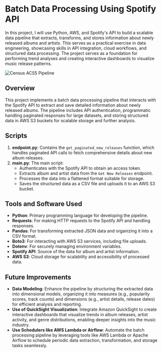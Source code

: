 # Batch Data Processing Using Spotify API
In this project, I will use Python, AWS, and Spotify's API to build a scalable data pipeline that extracts, transforms, and stores information about newly released albums and artists. This serves as a practical exercise in data engineering, showcasing skills in API integration, cloud workflows, and structured data processing. The project serves as a foundation for performing trend analyses and creating interactive dashboards to visualize music release patterns.

![Census ACS5 Pipeline](img/census-acs5-data-pipeline.jpg)

## Overview
This project implements a batch data processing pipeline that interacts with the Spotify API to extract and save detailed information about newly released albums. The pipeline includes API authentication, programmatic handling paginated responses for large datasets, and storing structured data in AWS S3 buckets for scalable storage and further analysis.

## Scripts
1. **endpoint.py**: Contains the `get_paginated_new_releases` function, which handles paginated API calls to fetch comprehensive details about new album releases.
2. **main.py**: The main script:
   - Authenticates with the Spotify API to obtain an access token.
   - Extracts album and artist data from the `Get New Releases` endpoint.
   - Processes the data into a flattened format suitable for storage.
   - Saves the structured data as a CSV file and uploads it to an AWS S3 bucket.

## Tools and Software Used
- **Python**: Primary programming language for developing the pipeline.
- **Requests**: For making HTTP requests to the Spotify API and handling responses.
- **Pandas**: For transforming extracted JSON data and organizing it into a CSV format.
- **Boto3**: For interacting with AWS S3 services, including file uploads.
- **Dotenv**: For securely managing environment variables.
- **Spotify API**: Source of the data for album and artist information.
- **AWS S3**: Cloud storage for scalability and accessibility of processed data.
  
## Future Improvements
- **Data Modeling**: Enhance the pipeline by structuring the extracted data into dimensional models, organizing it into measures (e.g., popularity scores, track counts) and dimensions (e.g., artist details, release dates) for efficient analysis and reporting.
- **Use of QuickSight Visualization**: Integrate Amazon QuickSight to create interactive dashboards that visualize trends in album releases, artist activity, and genre distributions, enabling deeper insights into the music industry.
- **Use Schedulers like AWS Lambda or Airflow**: Automate the batch processing pipeline by leveraging tools like AWS Lambda or Apache Airflow to schedule periodic data extraction, transformation, and storage tasks seamlessly.

